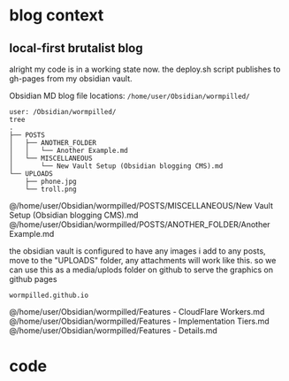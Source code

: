 # blog context
## local-first brutalist blog
alright my code is in a working state now.
the deploy.sh script publishes to gh-pages from my obsidian vault.

Obsidian MD blog file locations:
`/home/user/Obsidian/wormpilled/`

```
user: /Obsidian/wormpilled/
tree
.
├── POSTS
│   ├── ANOTHER_FOLDER
│   │   └── Another Example.md
│   └── MISCELLANEOUS
│       └── New Vault Setup (Obsidian blogging CMS).md
└── UPLOADS
    ├── phone.jpg
    └── troll.png
```

@/home/user/Obsidian/wormpilled/POSTS/MISCELLANEOUS/New Vault Setup (Obsidian blogging CMS).md
@/home/user/Obsidian/wormpilled/POSTS/ANOTHER_FOLDER/Another Example.md


the obsidian vault is configured to have any images i add to any posts, move to the "UPLOADS" folder, any attachments will work like this.
so we can use this as a media/uplods folder on github to serve the graphics on github pages

```
wormpilled.github.io
```

@/home/user/Obsidian/wormpilled/Features - CloudFlare Workers.md
@/home/user/Obsidian/wormpilled/Features - Implementation Tiers.md
@/home/user/Obsidian/wormpilled/Features - Details.md

# code


